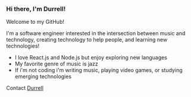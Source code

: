### Hi there, I'm Durrell!

Welcome to my GitHub! 

I'm a software engineer interested in the intersection between music and technology, creating technology to help people, and learning new technologies!

- I love React.js and Node.js but enjoy exploring new languages
- My favorite genre of music is jazz
- If i'm not coding i'm writing music, playing video games, or studying emerging technologies


Contact [Durrell]([url](https://www.linkedin.com/in/durrell-jules/))
